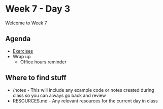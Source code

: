 # Week 7 - Day 3

Welcome to Week 7

## Agenda

- [Exercises](https://learn.digitalcrafts.com/flex/lessons/building-interactive-uis/intro-to-promises/#training-exercises)
- Wrap up
  - Office hours reminder

## Where to find stuff
- /notes - This will include any example code or notes created during class so you can always go back and review
- RESOURCES.md - Any relevant resources for the current day in class

